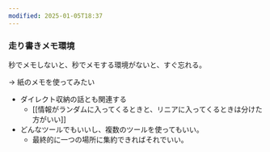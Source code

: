 ```yaml
---
modified: 2025-01-05T18:37
---
```

### 走り書きメモ環境

秒でメモしないと、秒でメモする環境がないと、すぐ忘れる。

→ 紙のメモを使ってみたい

  

- ダイレクト収納の話とも関連する
    - [[情報がランダムに入ってくるときと、リニアに入ってくるときは分けた方がいい]]
- どんなツールでもいいし、複数のツールを使ってもいい。
    - 最終的に一つの場所に集約できればそれでいい。